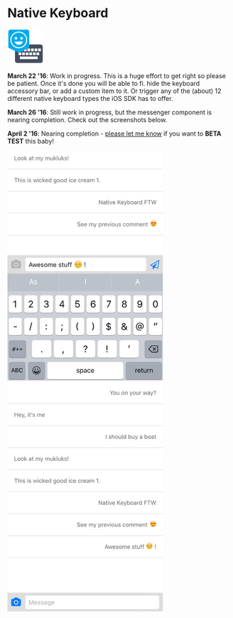 Native Keyboard
===============

<img src="nativekeyboard.png" width="80px"/>

__March 22 '16__: Work in progress. This is a huge effort to get right so please be patient. Once it's done you will be able to fi. hide the keyboard accessory bar, or add a custom item to it. Or trigger any of the (about) 12 different native keyboard types the iOS SDK has to offer.

__March 26 '16__: Still work in progress, but the messenger component is nearing completion. Check out the screenshots below. 

__April 2 '16__: Nearing completion - [please let me know](mailto:eddyverbruggen@gmail.com) if you want to __BETA TEST__ this baby!

<img src="screenshots/messenger-1.png" width="350px"/>&nbsp;&nbsp;&nbsp;
<img src="screenshots/messenger-2.png" width="350px"/>
